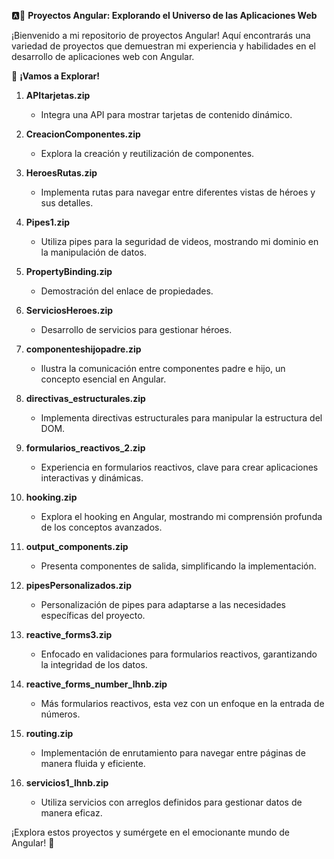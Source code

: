 🅰️🔷 **Proyectos Angular: Explorando el Universo de las Aplicaciones Web**

¡Bienvenido a mi repositorio de proyectos Angular! Aquí encontrarás una variedad de proyectos que demuestran mi experiencia y habilidades en el desarrollo de aplicaciones web con Angular.

🚀 **¡Vamos a Explorar!**

1. **APItarjetas.zip**
   - Integra una API para mostrar tarjetas de contenido dinámico.
   
2. **CreacionComponentes.zip**
   - Explora la creación y reutilización de componentes.

3. **HeroesRutas.zip**
   - Implementa rutas para navegar entre diferentes vistas de héroes y sus detalles.

4. **Pipes1.zip**
   - Utiliza pipes para la seguridad de videos, mostrando mi dominio en la manipulación de datos.

5. **PropertyBinding.zip**
   - Demostración del enlace de propiedades.

6. **ServiciosHeroes.zip**
   - Desarrollo de servicios para gestionar héroes.

7. **componenteshijopadre.zip**
   - Ilustra la comunicación entre componentes padre e hijo, un concepto esencial en Angular.

8. **directivas_estructurales.zip**
   - Implementa directivas estructurales para manipular la estructura del DOM.

9. **formularios_reactivos_2.zip**
   - Experiencia en formularios reactivos, clave para crear aplicaciones interactivas y dinámicas.

10. **hooking.zip**
    - Explora el hooking en Angular, mostrando mi comprensión profunda de los conceptos avanzados.

11. **output_components.zip**
    - Presenta componentes de salida, simplificando la implementación.

12. **pipesPersonalizados.zip**
    - Personalización de pipes para adaptarse a las necesidades específicas del proyecto.

13. **reactive_forms3.zip**
    - Enfocado en validaciones para formularios reactivos, garantizando la integridad de los datos.

14. **reactive_forms_number_lhnb.zip**
    - Más formularios reactivos, esta vez con un enfoque en la entrada de números.

15. **routing.zip**
    - Implementación de enrutamiento para navegar entre páginas de manera fluida y eficiente.

16. **servicios1_lhnb.zip**
    - Utiliza servicios con arreglos definidos para gestionar datos de manera eficaz.

¡Explora estos proyectos y sumérgete en el emocionante mundo de Angular! 🌟
